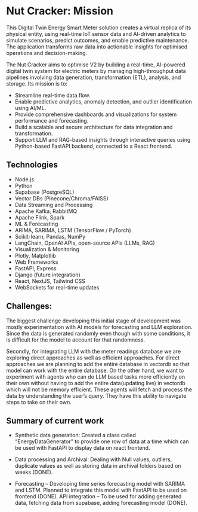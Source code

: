# Nut Cracker:  Mission

This Digital Twin Energy Smart Meter solution creates a virtual replica of its physical entity, using real-time IoT sensor data and AI-driven analytics to simulate scenarios, predict outcomes, and enable predictive maintenance. The application transforms raw data into actionable insights for optimised operations and decision-making.

The Nut Cracker aims to optimise V2 by building a real-time, AI-powered digital twin system for electric meters by managing high-throughput data pipelines involving data generation, transformation (ETL), analysis, and storage. Its mission is to:
- Streamline real-time data flow.
- Enable predictive analytics, anomaly detection, and outlier identification using AI/ML.
- Provide comprehensive dashboards and visualizations for system performance and forecasting.
- Build a scalable and secure architecture for data integration and transformation.
- Support LLM and RAG-based insights through interactive queries using Python-based FastAPI backend, connected to a React frontend.

## Technologies 

- Node.js
- Python 
- Supabase (PostgreSQL)
- Vector DBs (Pinecone/Chroma/FAISS)
- Data Streaming and Processing
- Apache Kafka, RabbitMQ
- Apache Flink, Spark
- ML & Forecasting
- ARIMA, SARIMA, LSTM (TensorFlow / PyTorch)
- Scikit-learn, Pandas, NumPy
- LangChain, OpenAI APIs, open-source APIs (LLMs, RAG)
- Visualization & Monitoring
- Plotly, Matplotlib
- Web Frameworks
- FastAPI, Express 
- Django (future integration)
- React, NextJS, Tailwind CSS
- WebSockets for real-time updates

## Challenges:
The biggest challenge developing this initial stage of development was mostly experimentation with AI models for forecasting and LLM exploration. 
Since the data is generated randomly even though with some conditions, it is difficult for the model to account for that randomness.

Secondly, for integrating LLM with the meter readings database we are exploring direct approaches as well as efficient approaches. For direct approaches we are planning to add the entire database in vectordb so that model can work with the entire database. On the other hand, we want to experiment with agents who can do LLM based tasks more efficiently on their own without having to add the entire data(updating live) in vectordb which will not be memory efficient. These agents will fetch and process the data by understanding the user’s query. They have this ability to navigate steps to take on their own.

## Summary of current work

- Synthetic data generation: Created a class called “EnergyDataGenerator” to provide one row of data at a time which can be used with FastAPI to display data on react frontend.

- Data processing and Archival: Dealing with Null values, outliers, duplicate values as well as storing data in archival folders based on weeks (DONE).

- Forecasting – Developing time series forecasting model with SARIMA and LSTM. Planned to integrate this model with FastAPI to be used on frontend (DONE).
API integration – To be used for adding generated data, fetching data from supabase, adding forecasting model (DONE).
